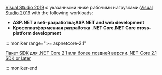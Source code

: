 <span data-ttu-id="22efb-101">[Visual Studio 2019](https://visualstudio.microsoft.com/downloads/?utm_medium=microsoft&utm_source=docs.microsoft.com&utm_campaign=inline+link&utm_content=download+vs2019) с указанными ниже рабочими нагрузками:</span><span class="sxs-lookup"><span data-stu-id="22efb-101">[Visual Studio 2019](https://visualstudio.microsoft.com/downloads/?utm_medium=microsoft&utm_source=docs.microsoft.com&utm_campaign=inline+link&utm_content=download+vs2019) with the following workloads:</span></span>

* <span data-ttu-id="22efb-102">**ASP.NET и веб-разработка;**</span><span class="sxs-lookup"><span data-stu-id="22efb-102">**ASP.NET and web development**</span></span>
* <span data-ttu-id="22efb-103">**Кроссплатформенная разработка .NET Core**</span><span class="sxs-lookup"><span data-stu-id="22efb-103">**.NET Core cross-platform development**</span></span>

::: moniker range=">= aspnetcore-2.1"

<span data-ttu-id="22efb-104">[Пакет SDK для .NET Core 2.1 или более поздней версии](https://dotnet.microsoft.com/download).</span><span class="sxs-lookup"><span data-stu-id="22efb-104">[.NET Core 2.1 SDK or later](https://dotnet.microsoft.com/download)</span></span>

::: moniker-end
